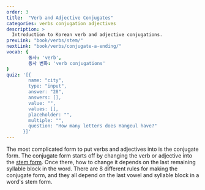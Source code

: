 ```yaml
---
order: 3
title:  "Verb and Adjective Conjugates"
categories: verbs conjugation adjectives
description: >
  Introduction to Korean verb and adjective conjugations.
prevLink: "book/verbs/stem/"
nextLink: "book/verbs/conjugate-a-ending/"
vocab: {
		동사: 'verb',
		동사 변화: 'verb conjugations'
}
quiz: '[{
        name: "city",
        type: "input",
        answer: "28",
        answers: [],
        value: "",
        values: [],
        placeholder: "",
        multiple: "",
        question: "How many letters does Hangeul have?"
      }]'
---
```

The most complicated form to put verbs and adjectives into is the conjugate form.
The conjugate form starts off by changing the verb or adjective into the
[stem form]({{site.baseurl}}/book/verbs/stem/). Once there, how to change it
depends on the last remaining syllable block in the word. There are 8 different
rules for making the conjugate form, and they all depend on the last vowel and
syllable block in a word's stem form.
